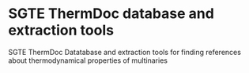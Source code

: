 # SGTE ThermDoc database and extraction tools
SGTE ThermDoc Datatabase and extraction tools for finding references about thermodynamical properties of multinaries
